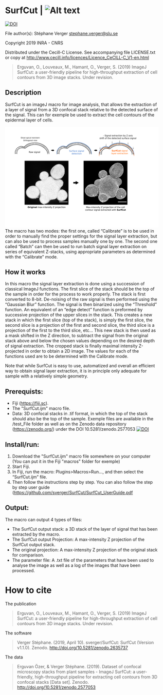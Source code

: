 # SurfCut | ![Alt text](/SnapshotSAM3.tif?raw=true)
[![DOI](https://zenodo.org/badge/DOI/10.5281/zenodo.2635737.svg)](https://doi.org/10.5281/zenodo.2635737)

File author(s): Stéphane Verger stephane.verger@slu.se

Copyright 2019 INRA - CNRS

Distributed under the Cecill-C License.
See accompanying file LICENSE.txt or copy at
http://www.cecill.info/licences/Licence_CeCILL-C_V1-en.html

> Erguvan, O., Louveaux, M., Hamant, O., Verger, S. (2019) ImageJ SurfCut: a user-friendly pipeline for high-throughput extraction of cell contours from 3D image stacks. Under revision. 

## Description
SurfCut is an imageJ macro for image analysis, that allows the extraction of a layer of signal from a 3D confocal stack relative to the detected surface of the signal. This can for exemple be used to extract the cell contours of the epidermal layer of cells.

![Alt text](/surfcut_illustration.png?raw=true)
The macro has two modes: the first one, called “Calibrate” is to be used in order to manually find the proper settings for the signal layer extraction, but can also be used to process samples manually one by one. The second one called “Batch” can then be used to run batch signal layer extraction on series of equivalent Z-stacks, using appropriate parameters as determined with the “Calibrate” mode.

## How it works
In this macro the signal layer extraction is done using a succession of classical ImageJ functions. The first slice of the stack should be the top of the sample in order for the process to work properly. The stack is first converted to 8-bit. De-noising of the raw signal is then performed using the “Gaussian Blur” function. The signal is then binarized using the “Threshold” function. An equivalent of an “edge detect” function is preformed by successive projection of the upper slices in the stack. This creates a new stack in which the first slice (top of the stack), is simply the first slice, the second slice is a projection of the first and second slice, the third slice is a projection of the first to the third slice, etc… This new stack is then used as a mask shifted in the Z direction, to subtract the signal from the original stack above and below the chosen values depending on the desired depth of signal extraction. The cropped stack is finally maximal intensity Z-projected in order to obtain a 2D image. The values for each of the functions used are to be determined with the Calibrate mode.

Note that while SurfCut is easy to use, automatized and overall an efficient way to obtain signal layer extraction, it is in principle only adequate for sample with a relatively simple geometry.

## Prerequists:
- Fiji (https://fiji.sc).
- The "SurfCut.ijm" macro file.
- Data: 3D confocal stacks in .tif format, in which the top of the stack should also be the top of the sample. Exemple files are available in the /test_File folder as well as on the Zenodo data repository (https://zenodo.org/) under the DOI 10.5281/zenodo.2577053
[![DOI](https://zenodo.org/badge/DOI/10.5281/zenodo.2577053.svg)](https://doi.org/10.5281/zenodo.2577053)

## Install/run:
1) Download the "SurfCut.ijm" macro file somewhere on your computer (You can put it in the Fiji "macros" folder for exemple)
2) Start Fiji.
3) In Fiji, run the macro: Plugins>Macros>Run…, and then select the “SurfCut.ijm” file.
4) Then follow the instructions step by step. You can also follow the step by step user guide (https://github.com/sverger/SurfCut/SurfCut_UserGuide.pdf

## Output:
The macro can output 4 types of files:
- The SurfCut output stack: a 3D stack of the layer of signal that has been extracted by the macro.
- The SurfCut output Projection: A max-intensity Z projection of the SurfCut output stack.
- The original projection: A max-intensity Z projection of the original stack for comparison.
- The parameter file: A .txt file of the parameters that have been used to analyse the image as well as a log of the images that have been processed.

# How to cite
The publication
> Erguvan, O., Louveaux, M., Hamant, O., Verger, S. (2019) ImageJ SurfCut: a user-friendly pipeline for high-throughput extraction of cell contours from 3D image stacks. Under revision. 

The software
> Verger Stéphane. (2019, April 10). sverger/SurfCut: SurfCut (Version v1.1.0). Zenodo. http://doi.org/10.5281/zenodo.2635737

The data
> Erguvan Özer, & Verger Stéphane. (2019). Dataset of confocal microscopy stacks from plant samples - ImageJ SurfCut: a user-friendly, high-throughput pipeline for extracting cell contours from 3D confocal stacks [Data set]. Zenodo. http://doi.org/10.5281/zenodo.2577053
